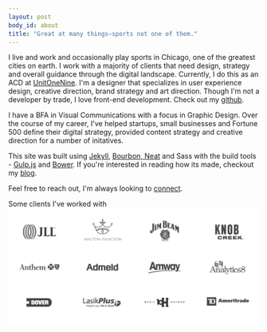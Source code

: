```yaml
---
layout: post
body_id: about
title: "Great at many things–sports not one of them."
---
```

I live and work and occasionally play sports in Chicago, one of the greatest cities on earth. I work with a majority of clients that need design, strategy and overall guidance through the digital landscape. Currently, I do this as an ACD at [UnitOneNine](http://www.unitonenine.com). I'm a designer that specializes in user experience design, creative direction, brand strategy and art direction. Though I'm not a developer by trade, I love front-end development. Check out my [github](http://www.github.com/mramitpatel).

I have a BFA in Visual Communications with a focus in Graphic Design. Over the course of my career, I've helped startups, small businesses and Fortune 500 define their digital strategy, provided content strategy and creative direction for a number of initatives.

This site was built using [Jekyll](http://jekyllrb.com/), [Bourbon, Neat](http://bourbon.io/) and Sass with the build tools - [Gulp.js](http://gulpjs.com/) and [Bower](http://bower.io/). If you're interested in reading how its made, checkout my [blog](/blog).

Feel free to reach out, I'm always looking to [connect](mailto:amit@mramitpatel.com).

Some clients I've worked with
<img src="/images/clients.gif" data-jslghtbx>

 